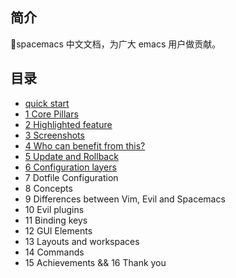 ## 简介
spacemacs 中文文档，为广大 emacs 用户做贡献。
## 目录
- [quick start](https://github.com/crazylxr/spacemacas-ch-doc/blob/master/quick-start.md)
- [1 Core Pillars]((https://github.com/crazylxr/spacemacas-ch-doc/blob/master/core-pillars.md))
- [2 Highlighted feature](https://github.com/crazylxr/spacemacas-ch-doc/blob/master/highlighted-feature.md)
- [3 Screenshots](https://github.com/crazylxr/spacemacas-ch-doc/blob/master/screenshots.md)
- [4 Who can benefit from this?](https://github.com/crazylxr/spacemacas-ch-doc/blob/master/who-can-benefit-from-this.md)
- [5 Update and Rollback](https://github.com/crazylxr/spacemacas-ch-doc/blob/master/update-and-rollback.md)
- [6 Configuration layers](https://github.com/crazylxr/spacemacas-ch-doc/blob/master/configuration-layerrs.md)
- 7 Dotfile Configuration
- 8 Concepts
- 9 Differences between Vim, Evil and Spacemacs
- 10 Evil plugins
- 11 Binding keys
- 12 GUI Elements
- 13 Layouts and workspaces
- 14 Commands
- 15 Achievements && 16 Thank you
